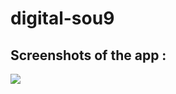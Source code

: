 # digital-sou9

## Screenshots of the app : 

![](https://github.com/zarkaouii/digital-sou9/blob/main/screenshots/screen1.jpg?raw=true)


